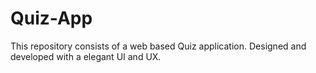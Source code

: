 # Quiz-App
This repository consists of a web based Quiz application. Designed and developed with a elegant UI and UX. 
